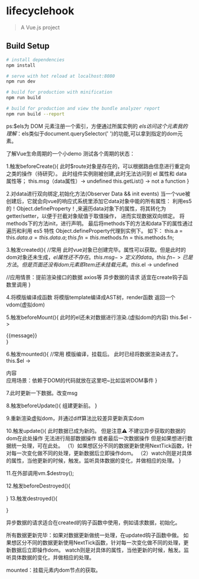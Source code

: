 # lifecyclehook

> A Vue.js project

## Build Setup

``` bash
# install dependencies
npm install

# serve with hot reload at localhost:8080
npm run dev

# build for production with minification
npm run build

# build for production and view the bundle analyzer report
npm run build --report
```
ps:$els为 DOM 元素注册一个索引，方便通过所属实例的 $els 访问这个元素
我的理解：$els类似于document.querySelector(' ')的功能,可以拿到指定的dom元素。

了解Vue生命周期的一个小demo
测试各个周期的状态：

1.触发beforeCreate(){
  此时$route对象是存在的，可以根据路由信息进行重定向之类的操作（待研究）。
  此时组件实例刚被创建,此时无法访问到 el 属性和 data 属性等；
  this.msg（data属性）-> undefined
  this.getList() -> not a function
}

2.对data进行双向绑定,初始化方法(Observer Data && init events)
当一个vue被创建后，它就会向vue的响应式系统里添加它data对象中能的所有属性：
利用es5的！Object.defineProperty！,来遍历data对象下的属性，将其转化为getter/setter，以便于拦截对象赋值于取值操作，
进而实现数据双向绑定。
将methods下的方法init，进行声明。
最后将methods下的方法和data下的属性通过遍历和利用 es5 特性 Object.defineProperty代理到实例下。
如下：
this.a = this.$data.a = this.data.a;
this.fn = this.$methods.fn = this.methods.fn; 

3.触发created(){
  //常用
  此时vue对象已创建完毕。属性可以获取。但是此时的dom对象还未生成，$el属性还不存在。
  this.msg -> 定义的data。
  this.fn -> 已是方法。
  但是页面还没有dom元素 即{{item}}还未挂载元素。
  this.$el -> undefined

  //应用情景：提前渲染接口的数据 axios等  异步数据的请求 适宜在create钩子函数里调用
}

4.将模版编译成函数
将模版template编译成AST树，render函数
返回一个vdom(虚拟dom)

5.触发beforeMount(){
  此时的el还未对数据进行渲染.(虚拟dom的内容)
  this.$el -> <div id="app">{{message}}</div>
}

6.触发mounted(){
  //常用
  模版编译，挂载后。
  此时已经将数据渲染进去了。
  this.$el -> <div id="app">内容</div>
  应用场景：依赖于DOM的代码就放在这里吧~比如监听DOM事件
}

7.此时更新一下数据。改变msg

8.触发beforeUpdate(){
  组建更新前。
}

9.重新渲染虚拟dom，并通过diff算法比较差异更新真实dom

10.触发update(){
  此时数据已成为新的。
  但是注意⚠️ 不建议异步获取的数据的dom在此处操作 无法进行局部数据操作 或者最后一次数据操作
  但是如果想进行数据统一处理，可在此处。
  （1）如果想区分不同的数据更新使用NextTick函数，针对每一次变化做不同的处理，更新数据后立即操作dom。
  （2）watch则是对具体的属性，当他更新的时候，触发。监听具体数据的变化，并做相应的处理。
}

11.在外部调用vm.$destroy();

12.触发beforeDestroyed(){
  
}
13.触发destroyed(){
  
}


异步数据的请求适合在created的钩子函数中使用，例如请求数据，初始化。

所有数据更新完毕：如果对数据更新做统一处理，在updated钩子函数中做。
如果想区分不同的数据更新使用NextTick函数，针对每一次变化做不同的处理，更新数据后立即操作dom。
watch则是对具体的属性，当他更新的时候，触发。监听具体数据的变化，并做相应的处理。

mounted：挂载元素内dom节点的获取。